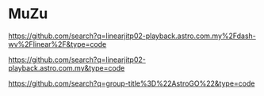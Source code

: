 # MuZu

https://github.com/search?q=linearjitp02-playback.astro.com.my%2Fdash-wv%2Flinear%2F&type=code

https://github.com/search?q=linearjitp02-playback.astro.com.my&type=code

https://github.com/search?q=group-title%3D%22AstroGO%22&type=code

